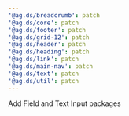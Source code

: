 ```yaml
---
'@ag.ds/breadcrumb': patch
'@ag.ds/core': patch
'@ag.ds/footer': patch
'@ag.ds/grid-12': patch
'@ag.ds/header': patch
'@ag.ds/heading': patch
'@ag.ds/link': patch
'@ag.ds/main-nav': patch
'@ag.ds/text': patch
'@ag.ds/util': patch
---
```


Add Field and Text Input packages
